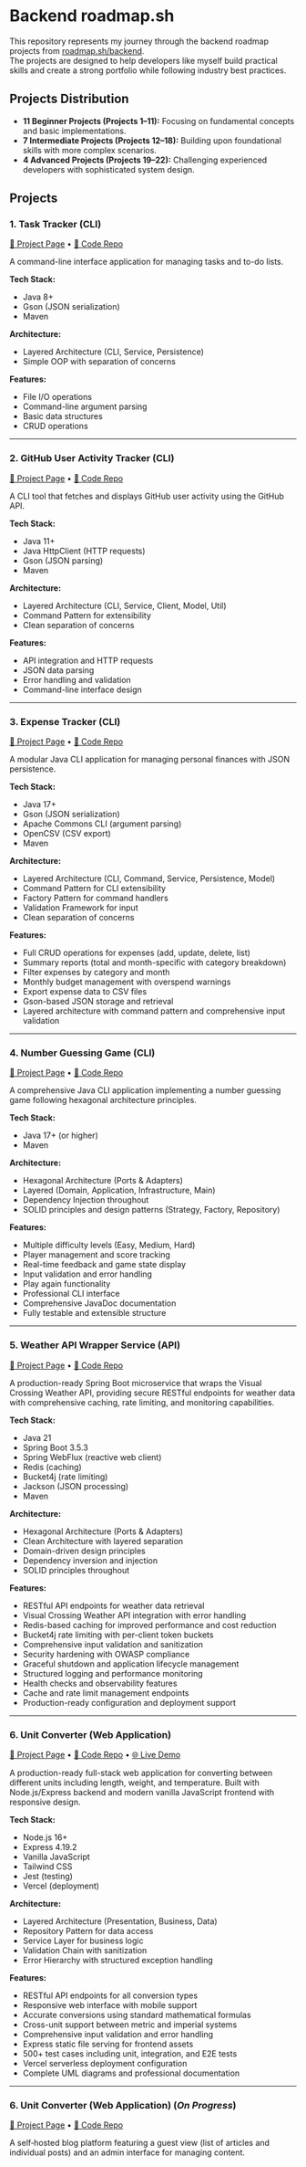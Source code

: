 # Backend roadmap.sh

This repository represents my journey through the backend roadmap projects from [roadmap.sh/backend](https://roadmap.sh/backend).  
The projects are designed to help developers like myself build practical skills and create a strong portfolio while following industry best practices.

## Projects Distribution
- **11 Beginner Projects (Projects 1–11):** Focusing on fundamental concepts and basic implementations.
- **7 Intermediate Projects (Projects 12–18):** Building upon foundational skills with more complex scenarios.
- **4 Advanced Projects (Projects 19–22):** Challenging experienced developers with sophisticated system design.

## Projects

### 1. Task Tracker (CLI)
[🔗 Project Page](https://roadmap.sh/projects/task-tracker) • [📁 Code Repo](https://github.com/Shockp/Backend-Projects/tree/main/task-tracker)

A command-line interface application for managing tasks and to-do lists.

**Tech Stack:**
- Java 8+
- Gson (JSON serialization)
- Maven

**Architecture:**
- Layered Architecture (CLI, Service, Persistence)
- Simple OOP with separation of concerns

**Features:**
- File I/O operations
- Command-line argument parsing
- Basic data structures
- CRUD operations

---

### 2. GitHub User Activity Tracker (CLI)
[🔗 Project Page](https://roadmap.sh/projects/github-user-activity) • [📁 Code Repo](https://github.com/Shockp/Backend-Projects/tree/main/github-user-activity)

A CLI tool that fetches and displays GitHub user activity using the GitHub API.

**Tech Stack:**
- Java 11+
- Java HttpClient (HTTP requests)
- Gson (JSON parsing)
- Maven

**Architecture:**
- Layered Architecture (CLI, Service, Client, Model, Util)
- Command Pattern for extensibility
- Clean separation of concerns

**Features:**
- API integration and HTTP requests
- JSON data parsing
- Error handling and validation
- Command-line interface design

---

### 3. Expense Tracker (CLI)
[🔗 Project Page](https://roadmap.sh/projects/expense-tracker) • [📁 Code Repo](https://github.com/Shockp/Backend-Projects/tree/main/expense-tracker)

A modular Java CLI application for managing personal finances with JSON persistence.

**Tech Stack:**
- Java 17+
- Gson (JSON serialization)
- Apache Commons CLI (argument parsing)
- OpenCSV (CSV export)
- Maven

**Architecture:**
- Layered Architecture (CLI, Command, Service, Persistence, Model)
- Command Pattern for CLI extensibility
- Factory Pattern for command handlers
- Validation Framework for input
- Clean separation of concerns

**Features:**
- Full CRUD operations for expenses (add, update, delete, list)
- Summary reports (total and month-specific with category breakdown)
- Filter expenses by category and month
- Monthly budget management with overspend warnings
- Export expense data to CSV files
- Gson-based JSON storage and retrieval
- Layered architecture with command pattern and comprehensive input validation

---

### 4. Number Guessing Game (CLI)
[🔗 Project Page](https://roadmap.sh/projects/number-guessing-game) • [📁 Code Repo](https://github.com/Shockp/Backend-Projects/tree/main/number-guessing-game)

A comprehensive Java CLI application implementing a number guessing game following hexagonal architecture principles.

**Tech Stack:**
- Java 17+ (or higher)
- Maven

**Architecture:**
- Hexagonal Architecture (Ports & Adapters)
- Layered (Domain, Application, Infrastructure, Main)
- Dependency Injection throughout
- SOLID principles and design patterns (Strategy, Factory, Repository)

**Features:**
- Multiple difficulty levels (Easy, Medium, Hard)
- Player management and score tracking
- Real-time feedback and game state display
- Input validation and error handling
- Play again functionality
- Professional CLI interface
- Comprehensive JavaDoc documentation
- Fully testable and extensible structure

---

### 5. Weather API Wrapper Service (API)
[🔗 Project Page](https://roadmap.sh/projects/weather-api-wrapper-service) • [📁 Code Repo](https://github.com/Shockp/Backend-Projects/tree/main/weather-api-wrapper-service)

A production-ready Spring Boot microservice that wraps the Visual Crossing Weather API, providing secure RESTful endpoints for weather data with comprehensive caching, rate limiting, and monitoring capabilities.

**Tech Stack:**
- Java 21
- Spring Boot 3.5.3
- Spring WebFlux (reactive web client)
- Redis (caching)
- Bucket4j (rate limiting)
- Jackson (JSON processing)
- Maven

**Architecture:**
- Hexagonal Architecture (Ports & Adapters)
- Clean Architecture with layered separation
- Domain-driven design principles
- Dependency inversion and injection
- SOLID principles throughout

**Features:**
- RESTful API endpoints for weather data retrieval
- Visual Crossing Weather API integration with error handling
- Redis-based caching for improved performance and cost reduction
- Bucket4j rate limiting with per-client token buckets
- Comprehensive input validation and sanitization
- Security hardening with OWASP compliance
- Graceful shutdown and application lifecycle management
- Structured logging and performance monitoring
- Health checks and observability features
- Cache and rate limit management endpoints
- Production-ready configuration and deployment support

---

### 6. Unit Converter (Web Application)
[🔗 Project Page](https://roadmap.sh/projects/unit-converter) • [📁 Code Repo](https://github.com/Shockp/Backend-Projects/tree/main/unit-converter) • [🌐 Live Demo](https://unit-converter-ac0or8cq7-shockps-projects.vercel.app)

A production-ready full-stack web application for converting between different units including length, weight, and temperature. Built with Node.js/Express backend and modern vanilla JavaScript frontend with responsive design.

**Tech Stack:**
- Node.js 16+
- Express 4.19.2
- Vanilla JavaScript
- Tailwind CSS
- Jest (testing)
- Vercel (deployment)

**Architecture:**
- Layered Architecture (Presentation, Business, Data)
- Repository Pattern for data access
- Service Layer for business logic
- Validation Chain with sanitization
- Error Hierarchy with structured exception handling

**Features:**
- RESTful API endpoints for all conversion types
- Responsive web interface with mobile support
- Accurate conversions using standard mathematical formulas
- Cross-unit support between metric and imperial systems
- Comprehensive input validation and error handling
- Express static file serving for frontend assets
- 500+ test cases including unit, integration, and E2E tests
- Vercel serverless deployment configuration
- Complete UML diagrams and professional documentation

---

### 6. Unit Converter (Web Application) (*On Progress*)
[🔗 Project Page](https://roadmap.sh/projects/personal-blog) • [📁 Code Repo](https://github.com/Shockp/Backend-Projects/tree/main/personal-blog)

A self‑hosted blog platform featuring a guest view (list of articles and individual posts) and an admin interface for managing content.